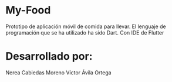 # My-Food
Prototipo de aplicación móvil de comida para llevar. 
El lenguaje de programación que se ha utilizado ha sido Dart. Con IDE de Flutter

# Desarrollado por:
Nerea Cabiedas Moreno
Víctor Ávila Ortega  
